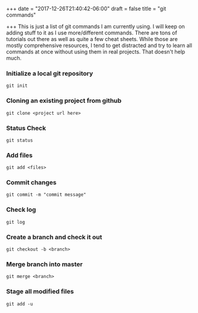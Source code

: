 +++
date = "2017-12-26T21:40:42-06:00"
draft = false
title = "git commands"

+++
This is just a list of git commands I am currently using. I will keep on adding stuff to it as I use more/different commands. There are tons of tutorials out there as well as quite a few cheat sheets. While those are mostly comprehensive resources, I tend to get distracted and try to learn all commands at once without using them in real projects. That doesn't help much.

### Initialize a local git repository
```
git init
```

### Cloning an existing project from github
```
git clone <project url here>
```
### Status Check
```
git status
```

### Add files
```
git add <files>
```

### Commit changes
```
git commit -m "commit message"
```

### Check log
```
git log
```
### Create a branch and check it out
```
git checkout -b <branch>
```
### Merge branch into master
```
git merge <branch>
```
### Stage all modified files
```
git add -u
```
